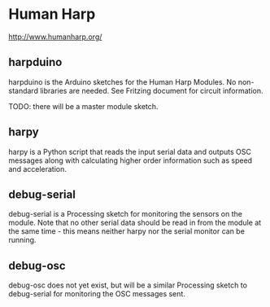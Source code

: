 Human Harp
==========

http://www.humanharp.org/


harpduino
---------

harpduino is the Arduino sketches for the Human Harp Modules.  No non-standard libraries are needed.  See Fritzing document for circuit information.

TODO: there will be a master module sketch.


harpy
-----
harpy is a Python script that reads the input serial data and outputs OSC messages along with calculating higher order information such as speed and acceleration.


debug-serial
------------

debug-serial is a Processing sketch for monitoring the sensors on the module.  Note that no other serial data should be read in from the module at the same time - this means neither harpy nor the serial monitor can be running.


debug-osc
---------

debug-osc does not yet exist, but will be a similar Processing sketch to debug-serial for monitoring the OSC messages sent.
